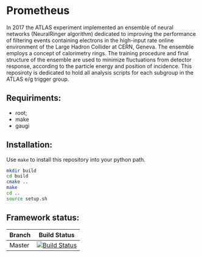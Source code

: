 
# Prometheus 

In 2017 the ATLAS experiment implemented an ensemble of neural networks (NeuralRinger algorithm) dedicated to improving the performance of filtering events containing electrons in the high-input rate online environment of the Large Hadron Collider at CERN, Geneva. The ensemble employs a concept of calorimetry rings. The training procedure and final structure of the ensemble are used to minimize fluctuations from detector response, according to the particle energy and position of incidence. This reposiroty is dedicated to hold all analysis scripts for each subgroup in the ATLAS e/g trigger group.


## Requiriments:

- root;
- make
- gaugi

## Installation:

Use `make` to install this repository into your python path. 

```bash
mkdir build
cd build
cmake ..
make
cd ..
source setup.sh
```

## Framework status:

|  Branch    | Build Status |
| ---------- | ------------ |
|   Master   |[![Build Status](https://travis-ci.com/jodafons/prometheus.svg?branch=master)](https://travisci.org/jodafons/lorenzetti)  |

